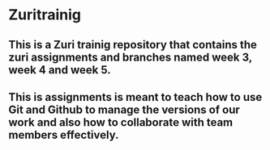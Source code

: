 # Zuritrainig 
## This is a Zuri trainig repository that contains the zuri assignments and branches named week 3, week 4 and week 5.
## This is assignments is meant to teach how to use Git and Github to manage the versions of our work and also how to collaborate with team members effectively.
